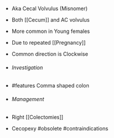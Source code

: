 - Aka Cecal Volvulus (Misnomer)
- Both [[Cecum]] and AC volvulus
- More common in Young females
- Due to repeated [[Pregnancy]]
- Common direction is Clockwise

- ###### Investigation
- #features Comma shaped colon

- ###### Management
- Right [[Colectomies]]
- Cecopexy #obsolete #contraindications 